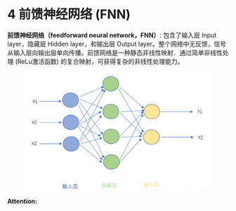 # 4️ 前馈神经网络 (FNN)

**前馈神经网络（feedforward neural network，FNN）**: 包含了输入层 Input layer，隐藏层 Hidden layer，和输出层 Output layer。整个网络中无反馈，信号从输入层向输出层单向传播。前馈网络是一种静态非线性映射．通过简单非线性处理 (ReLu激活函数) 的复合映射，可获得复杂的非线性处理能力。

<figure><img src="../../.gitbook/assets/image (9).png" alt=""><figcaption></figcaption></figure>

**Attention:**&#x20;
